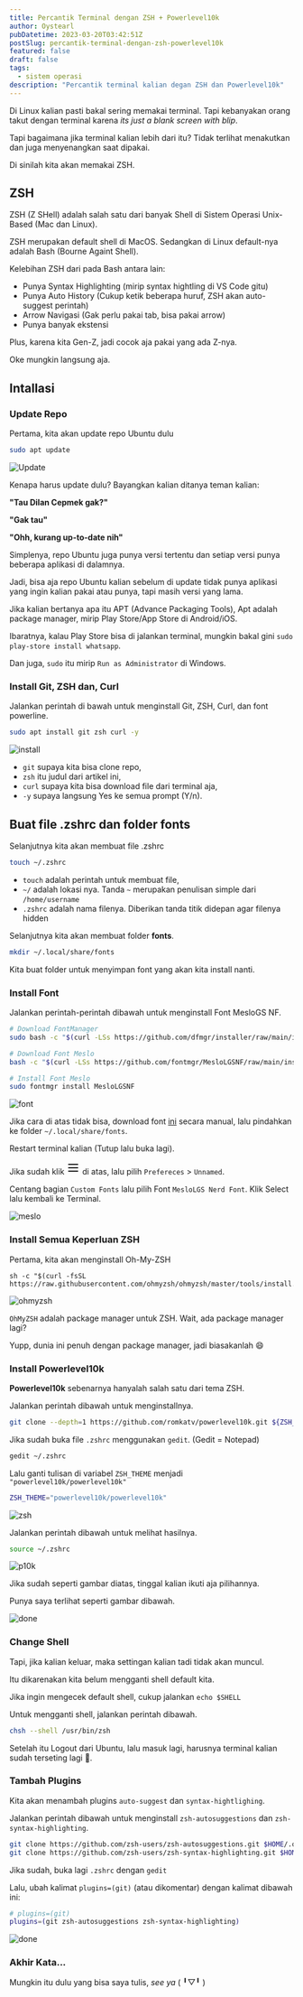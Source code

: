 ```yaml
---
title: Percantik Terminal dengan ZSH + Powerlevel10k
author: Oystearl
pubDatetime: 2023-03-20T03:42:51Z
postSlug: percantik-terminal-dengan-zsh-powerlevel10k
featured: false
draft: false
tags:
  - sistem operasi
description: "Percantik terminal kalian degan ZSH dan Powerlevel10k"
---
```


Di Linux kalian pasti bakal sering memakai terminal. Tapi kebanyakan orang takut dengan terminal karena _its just a blank screen with blip_.

Tapi bagaimana jika terminal kalian lebih dari itu? Tidak terlihat menakutkan dan juga menyenangkan saat dipakai.

Di sinilah kita akan memakai ZSH.

## ZSH

ZSH (Z SHell) adalah salah satu dari banyak Shell di Sistem Operasi Unix-Based (Mac dan Linux).

ZSH merupakan default shell di MacOS. Sedangkan di Linux default-nya adalah Bash (Bourne Againt Shell).

Kelebihan ZSH dari pada Bash antara lain:

- Punya Syntax Highlighting (mirip syntax hightling di VS Code gitu)
- Punya Auto History (Cukup ketik beberapa huruf, ZSH akan auto-suggest perintah)
- Arrow Navigasi (Gak perlu pakai tab, bisa pakai arrow)
- Punya banyak ekstensi

Plus, karena kita Gen-Z, jadi cocok aja pakai yang ada Z-nya.

Oke mungkin langsung aja.

## Intallasi

### Update Repo

Pertama, kita akan update repo Ubuntu dulu

```bash
sudo apt update
```

![Update](/assets/so/1-update.png)

Kenapa harus update dulu? Bayangkan kalian ditanya teman kalian:

**"Tau Dilan Cepmek gak?"**

**"Gak tau"**

**"Ohh, kurang up-to-date nih"**

Simplenya, repo Ubuntu juga punya versi tertentu dan setiap versi punya beberapa aplikasi di dalamnya. 

Jadi, bisa aja repo Ubuntu kalian sebelum di update tidak punya aplikasi yang ingin kalian pakai atau punya, tapi masih versi yang lama.

Jika kalian bertanya apa itu APT (Advance Packaging Tools), Apt adalah package manager, mirip Play Store/App Store di Android/iOS.

Ibaratnya, kalau Play Store bisa di jalankan terminal, mungkin bakal gini `sudo play-store install whatsapp`.

Dan juga, `sudo` itu mirip `Run as Administrator` di Windows.

### Install Git, ZSH dan, Curl

Jalankan perintah di bawah untuk menginstall Git, ZSH, Curl, dan font powerline.

```bash
sudo apt install git zsh curl -y
```

![install](/assets/so/2-install.png)

- `git` supaya kita bisa clone repo,
- `zsh` itu judul dari artikel ini,
- `curl` supaya kita bisa download file dari terminal aja,
- `-y` supaya langsung Yes ke semua prompt (Y/n).

## Buat file .zshrc dan folder fonts

Selanjutnya kita akan membuat file .zshrc

```bash
touch ~/.zshrc
```

- `touch` adalah perintah untuk membuat file,
- `~/` adalah lokasi nya. Tanda `~` merupakan penulisan simple dari `/home/username`
- `.zshrc` adalah nama filenya. Diberikan tanda titik didepan agar filenya hidden

Selanjutnya kita akan membuat folder **fonts**.

```bash
mkdir ~/.local/share/fonts
```

Kita buat folder untuk menyimpan font yang akan kita install nanti.

### Install Font

Jalankan perintah-perintah dibawah untuk menginstall Font MesloGS NF.

```bash
# Download FontManager
sudo bash -c "$(curl -LSs https://github.com/dfmgr/installer/raw/main/install.sh)"

# Download Font Meslo
bash -c "$(curl -LSs https://github.com/fontmgr/MesloLGSNF/raw/main/install.sh)"

# Install Font Meslo
sudo fontmgr install MesloLGSNF
```

![font](/assets/so/3-font.png)

Jika cara di atas tidak bisa, download font [ini](https://github.com/romkatv/powerlevel10k-media/raw/master/MesloLGS%20NF%20Regular.ttf) secara manual, lalu pindahkan ke folder `~/.local/share/fonts`.

Restart terminal kalian (Tutup lalu buka lagi).

Jika sudah klik <svg xmlns="http://www.w3.org/2000/svg" class="icon icon-tabler icon-tabler-menu-2" width="24" height="24" viewBox="0 0 24 24" stroke-width="2" stroke="currentColor" fill="none" stroke-linecap="round" stroke-linejoin="round">
<path stroke="none" d="M0 0h24v24H0z" fill="none"></path>
<path d="M4 6l16 0"></path>
<path d="M4 12l16 0"></path>
<path d="M4 18l16 0"></path>
</svg> di atas, lalu pilih `Prefereces` > `Unnamed`.

Centang bagian `Custom Fonts` lalu pilih Font `MesloLGS Nerd Font`. Klik Select lalu kembali ke Terminal.

![meslo](/assets/so/4-meslo.png)



### Install Semua Keperluan ZSH

Pertama, kita akan menginstall Oh-My-ZSH

```
sh -c "$(curl -fsSL https://raw.githubusercontent.com/ohmyzsh/ohmyzsh/master/tools/install.sh)"
```

![ohmyzsh](/assets/so/5-ohmyzsh.png)

`OhMyZSH` adalah package manager untuk ZSH. Wait, ada package manager lagi?

Yupp, dunia ini penuh dengan package manager, jadi biasakanlah 😄

### Install Powerlevel10k

**Powerlevel10k** sebenarnya hanyalah salah satu dari tema ZSH.

Jalankan perintah dibawah untuk menginstallnya.

```bash
git clone --depth=1 https://github.com/romkatv/powerlevel10k.git ${ZSH_CUSTOM:-$HOME/.oh-my-zsh/custom}/themes/powerlevel10k
```

Jika sudah buka file `.zshrc` menggunakan `gedit`. (Gedit = Notepad)

```bash
gedit ~/.zshrc
```

Lalu ganti tulisan di variabel `ZSH_THEME` menjadi `"powerlevel10k/powerlevel10k"`

```bash
ZSH_THEME="powerlevel10k/powerlevel10k"
```

![zsh](/assets/so/6-zsh.png)

Jalankan perintah dibawah untuk melihat hasilnya.

```bash
source ~/.zshrc
```

![p10k](/assets/so/7-p10k.png)

Jika sudah seperti gambar diatas, tinggal kalian ikuti aja pilihannya.

Punya saya terlihat seperti gambar dibawah.

![done](/assets/so/8-done.png)

### Change Shell

Tapi, jika kalian keluar, maka settingan kalian tadi tidak akan muncul.

Itu dikarenakan kita belum mengganti shell default kita.

Jika ingin mengecek default shell, cukup jalankan `echo $SHELL`

Untuk mengganti shell, jalankan perintah dibawah.

```bash
chsh --shell /usr/bin/zsh
```

Setelah itu Logout dari Ubuntu, lalu masuk lagi, harusnya terminal kalian sudah terseting lagi 🎉.

### Tambah Plugins

Kita akan menambah plugins `auto-suggest` dan `syntax-hightlighing`.

Jalankan perintah dibawah untuk menginstall `zsh-autosuggestions` dan `zsh-syntax-highlighting`.

```bash
git clone https://github.com/zsh-users/zsh-autosuggestions.git $HOME/.oh-my-zsh/custom/plugins/zsh-autosuggestions
git clone https://github.com/zsh-users/zsh-syntax-highlighting.git $HOME/.oh-my-zsh/custom/plugins/zsh-syntax-highlighting
```

Jika sudah, buka lagi `.zshrc` dengan `gedit`

Lalu, ubah kalimat `plugins=(git)` (atau dikomentar) dengan kalimat dibawah ini:

```bash
# plugins=(git)
plugins=(git zsh-autosuggestions zsh-syntax-highlighting)
```

![done](/assets/so/9-plugin.png)

### Akhir Kata...

Mungkin itu dulu yang bisa saya tulis, _see ya_ ( ╹▽╹ )
